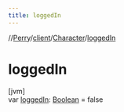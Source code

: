 ```yaml
---
title: loggedIn
---
```

//[Perry](../../../index.html)/[client](../index.html)/[Character](index.html)/[loggedIn](logged-in.html)



# loggedIn



[jvm]\
var [loggedIn](logged-in.html): [Boolean](https://kotlinlang.org/api/latest/jvm/stdlib/kotlin/-boolean/index.html) = false




